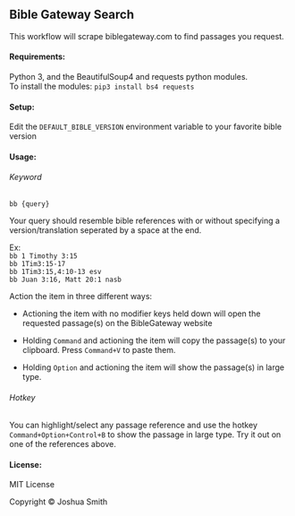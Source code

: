 ## Bible Gateway Search
This workflow will scrape biblegateway.com to find passages you request.

#### Requirements:  
Python 3, and the BeautifulSoup4 and requests python modules.  
To install the modules: `pip3 install bs4 requests`

#### Setup:
Edit the `DEFAULT_BIBLE_VERSION` environment variable to your favorite bible version

#### Usage:

###### Keyword
`bb {query}`

Your query should resemble bible references with or without specifying a version/translation seperated by a space at the end.

Ex:  
`bb 1 Timothy 3:15`  
`bb 1Tim3:15-17`  
`bb 1Tim3:15,4:10-13 esv`  
`bb Juan 3:16, Matt 20:1 nasb`

Action the item in three different ways:

* Actioning the item with no modifier keys held down will open the requested passage(s) on the BibleGateway website

* Holding `Command` and actioning the item will copy the passage(s) to your clipboard. Press `Command+V` to paste them.

* Holding `Option` and actioning the item will show the passage(s) in large type.

###### Hotkey
You can highlight/select any passage reference and use the hotkey `Command+Option+Control+B` to show the passage in large type. Try it out on one of the references above.

#### License:
MIT License

Copyright © Joshua Smith
